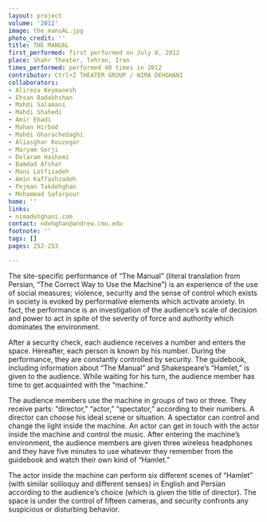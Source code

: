 ```yaml
---
layout: project
volume: '2012'
image: the_manuAL.jpg
photo_credit: ''
title: THE MANUAL
first_performed: first performed on July 8, 2012
place: Shahr Theater, Tehran, Iran
times_performed: performed 40 times in 2012
contributor: Ctrl+Z THEATER GROUP / NIMA DEHGHANI
collaborators:
- Alireza Keymanesh
- Ehsan Badakhshan
- Mahdi Salamani
- Mahdi Shahedi
- Amir Ebadi
- Mahan Hirbod
- Mahdi Gharachedaghi
- Aliasghar Kouzegar
- Maryam Gorji
- Delaram Hashemi
- Bamdad Afshar
- Mani Lotfizadeh
- Amin Kaffashzadeh
- Pejman Takdehghan
- Mohammad Safarpour
home: ''
links:
- nimadehghani.com
contact: ndehghan@andrew.cmu.edu
footnote: ''
tags: []
pages: 252-253

---
```


The site-specific performance of “The Manual” (literal translation from Persian, “The Correct Way to Use the Machine”) is an experience of the use of social measures; violence, security and the sense of control which exists in society is evoked by performative elements which activate anxiety. In fact, the performance is an investigation of the audience’s scale of decision and power to act in spite of the severity of force and authority which dominates the environment.

After a security check, each audience receives a number and enters the space. Hereafter, each person is known by his number. During the performance, they are constantly controlled by security. The guidebook, including information about “The Manual” and Shakespeare’s “Hamlet,” is given to the audience. While waiting for his turn, the audience member has time to get acquainted with the “machine.”

The audience members use the machine in groups of two or three. They receive parts: “director,” “actor,” “spectator,” according to their numbers. A director can choose his ideal scene or situation. A spectator can control and change the light inside the machine. An actor can get in touch with the actor inside the machine and control the music. After entering the machine’s environment, the audience members are given three wireless headphones and they have five minutes to use whatever they remember from the guidebook and watch their own kind of “Hamlet.”

The actor inside the machine can perform six different scenes of “Hamlet” (with similar soliloquy and different senses) in English and Persian according to the audience’s choice (which is given the title of director). The space is under the control of fifteen cameras, and security confronts any suspicious or disturbing behavior.
